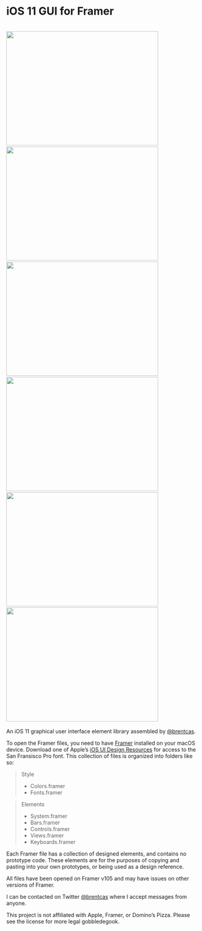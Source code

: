 # iOS 11 GUI for Framer

<br>
<img src="https://raw.githubusercontent.com/brentcas/iOS-11-Framer/master/README-Images/Bars-Shot%402x.png" width="400" height="300" style="padding-right: 6px; padding-bottom: 3px; display: inline;">
<img src="https://raw.githubusercontent.com/brentcas/iOS-11-Framer/master/README-Images/Bars2-Shot%402x.png" width="400" height="300" style="padding-right: 6px; padding-bottom: 3px; display: inline;">
<img src="https://raw.githubusercontent.com/brentcas/iOS-11-Framer/master/README-Images/Views-Shot%402x.png" width="400" height="300" style="padding-right: 6px; padding-bottom: 3px; display: inline;">
<img src="https://raw.githubusercontent.com/brentcas/iOS-11-Framer/master/README-Images/Views2-Shot%402x.png" width="400" height="300" style="padding-right: 6px; padding-bottom: 3px; display: inline;">
<img src="https://raw.githubusercontent.com/brentcas/iOS-11-Framer/master/README-Images/Controls-Shot%402x.png" width="400" height="300" style="padding-right: 6px; padding-bottom: 3px; display: inline;">
<img src="https://raw.githubusercontent.com/brentcas/iOS-11-Framer/master/README-Images/Keyboard-Shot%402x.png" width="400" height="300" style="padding-right: 6px; padding-bottom: 3px; display: inline;">
<br>

An iOS 11 graphical user interface element library assembled by [@brentcas][1].

To open the Framer files, you need to have [Framer][2] installed on your macOS device. Download one of Apple’s [iOS UI Design Resources][3] for access to the San Fransisco Pro font. This collection of files is organized into folders like so:

> Style
> - Colors.framer
> - Fonts.framer

> Elements
> - System.framer
> - Bars.framer
> - Controls.framer
> - Views.framer
> - Keyboards.framer

Each Framer file has a collection of designed elements, and contains no prototype code. These elements are for the purposes of copying and pasting into your own prototypes, or being used as a design reference.

All files have been opened on Framer v105 and may have issues on other versions of Framer.

I can be contacted on Twitter [@brentcas][4] where I accept messages from anyone.

This project is not affiliated with Apple, Framer, or Domino’s Pizza. Please see the license for more legal gobbledegook.

[1]:	https://github.com/brentcas
[2]:	https://framer.com/
[3]:	https://developer.apple.com/design/resources/
[4]:	https://twitter.com/brentcas